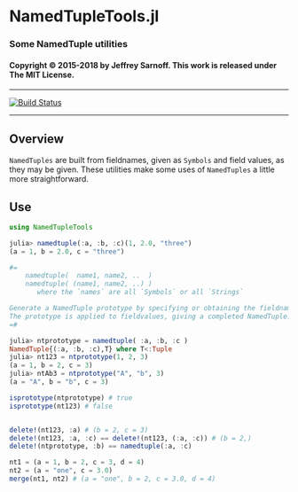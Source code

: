 # NamedTupleTools.jl
### Some NamedTuple utilities


#### Copyright © 2015-2018 by Jeffrey Sarnoff. This work is released under The MIT License.

-----


[![Build Status](https://travis-ci.org/JeffreySarnoff/NamedTupleTools.jl.svg?branch=master)](https://travis-ci.org/JeffreySarnoff/NamedTupleTools.jl)

-----

## Overview

`NamedTuples` are built from fieldnames, given as `Symbols` and field values, as they may be given.
These utilities make some uses of `NamedTuples` a little more straightforward.  


## Use
```julia
using NamedTupleTools

julia> namedtuple(:a, :b, :c)(1, 2.0, "three")
(a = 1, b = 2.0, c = "three")

#=
    namedtuple(  name1, name2, ..  )
    namedtuple( (name1, name2, ..) )
       where the `names` are all `Symbols` or all `Strings`

Generate a NamedTuple prototype by specifying or obtaining the fieldnames.
The prototype is applied to fieldvalues, giving a completed NamedTuple.
=#

julia> ntprototype = namedtuple( :a, :b, :c )
NamedTuple{(:a, :b, :c),T} where T<:Tuple
julia> nt123 = ntprototype(1, 2, 3)
(a = 1, b = 2, c = 3)
julia> ntAb3 = ntprototype("A", "b", 3)
(a = "A", b = "b", c = 3)

isprototype(ntprototype) # true
isprototype(nt123) # false


delete!(nt123, :a) # (b = 2, c = 3)
delete!(nt123, :a, :c) == delete!(nt123, (:a, :c)) # (b = 2,)
delete!(ntprototype, :b) == namedtuple(:a, :c)

nt1 = (a = 1, b = 2, c = 3, d = 4)
nt2 = (a = "one", c = 3.0)
merge(nt1, nt2) # (a = "one", b = 2, c = 3.0, d = 4)
```
